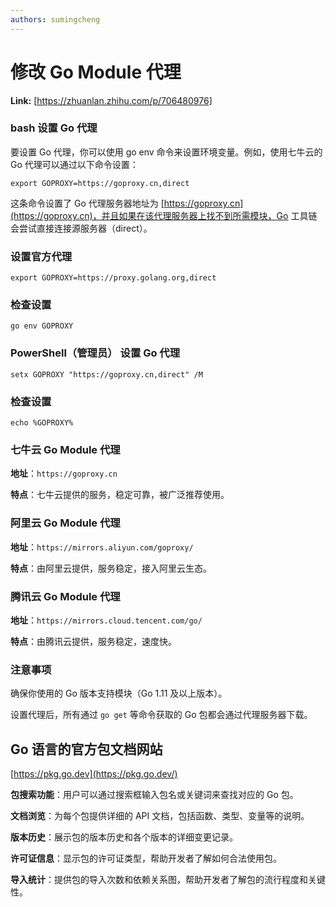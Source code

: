 ```yaml
---
authors: sumingcheng
---
```

# 修改 Go Module 代理



 **Link:** [https://zhuanlan.zhihu.com/p/706480976]

### bash 设置 Go 代理  

要设置 Go 代理，你可以使用 go env 命令来设置环境变量。例如，使用七牛云的 Go 代理可以通过以下命令设置：

```
export GOPROXY=https://goproxy.cn,direct
```

这条命令设置了 Go 代理服务器地址为 [https://goproxy.cn](https://goproxy.cn)，并且如果在该代理服务器上找不到所需模块，Go 工具链会尝试直接连接源服务器（direct）。

### 设置官方代理  
```
export GOPROXY=https://proxy.golang.org,direct
```
### 检查设置  
```
go env GOPROXY
```
### PowerShell（管理员） 设置 Go 代理  
```
setx GOPROXY "https://goproxy.cn,direct" /M
```
### 检查设置  
```
echo %GOPROXY%
```
### 七牛云 Go Module 代理  

**地址**：`https://goproxy.cn`

**特点**：七牛云提供的服务，稳定可靠，被广泛推荐使用。

### 阿里云 Go Module 代理  

**地址**：`https://mirrors.aliyun.com/goproxy/`

**特点**：由阿里云提供，服务稳定，接入阿里云生态。

### 腾讯云 Go Module 代理  

**地址**：`https://mirrors.cloud.tencent.com/go/`

**特点**：由腾讯云提供，服务稳定，速度快。

### 注意事项  

确保你使用的 Go 版本支持模块（Go 1.11 及以上版本）。

设置代理后，所有通过 `go get` 等命令获取的 Go 包都会通过代理服务器下载。

## Go 语言的官方包文档网站  
[https://pkg.go.dev](https://pkg.go.dev/)

**包搜索功能**：用户可以通过搜索框输入包名或关键词来查找对应的 Go 包。

**文档浏览**：为每个包提供详细的 API 文档，包括函数、类型、变量等的说明。

**版本历史**：展示包的版本历史和各个版本的详细变更记录。

**许可证信息**：显示包的许可证类型，帮助开发者了解如何合法使用包。

**导入统计**：提供包的导入次数和依赖关系图，帮助开发者了解包的流行程度和关键性。

